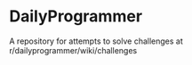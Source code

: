 # DailyProgrammer

A repository for attempts to solve challenges at r/dailyprogrammer/wiki/challenges
